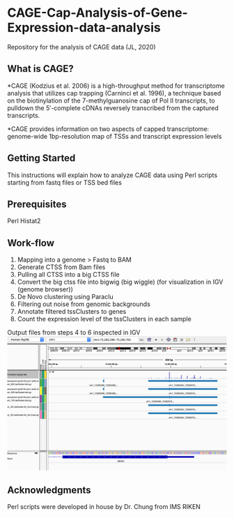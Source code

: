 # CAGE-Cap-Analysis-of-Gene-Expression-data-analysis
Repository for the analysis of CAGE data 
(JL, 2020)
## What is CAGE?
*CAGE (Kodzius et al. 2006) is a high-throughput method for transcriptome analysis that utilizes cap trapping (Carninci et al. 1996), a technique based on the biotinylation of the 7-methylguanosine cap of Pol II transcripts, to pulldown the 5′-complete cDNAs reversely transcribed from the captured transcripts.

*CAGE provides information on two aspects of capped transcriptome: genome-wide 1bp-resolution map of TSSs and transcript expression levels

## Getting Started
This instructions will explain how to analyze CAGE data using Perl scripts starting from fastq files or TSS bed files
## Prerequisites
Perl
Histat2

## Work-flow
1. Mapping into a genome  > Fastq to BAM
2. Generate CTSS from Bam files 
3. Pulling all CTSS into a big CTSS file
4. Convert the big ctss file into bigwig (big wiggle)  (for visualization in IGV (genome browser))
5. De Novo clustering using Paraclu
6. Filtering out noise from genomic backgrounds
7. Annotate filtered tssClusters to genes
8. Count the expression level of the tssClusters in each sample

Output files from steps 4 to 6 inspected in IGV
![File inspection in IGV from 4 to 6](https://github.com/JulioLeonIncio/CAGE-CAGE-Cap-Analysis-of-Gene-Expression-data-analysis/blob/master/image.png)



## Acknowledgments
Perl scripts were developed in house by Dr. Chung from IMS RIKEN
